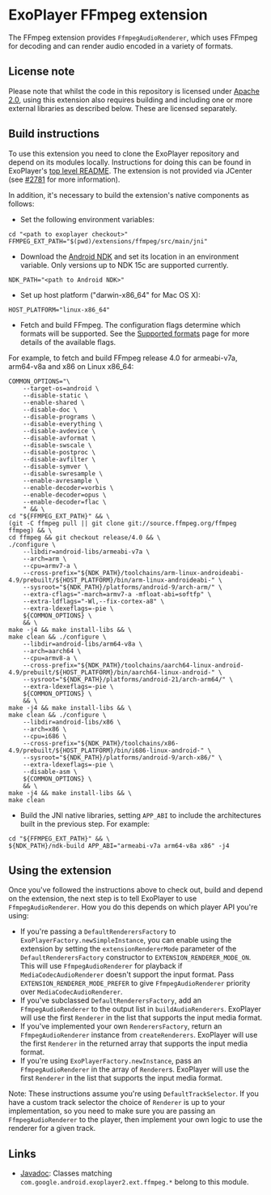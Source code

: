 # ExoPlayer FFmpeg extension #

The FFmpeg extension provides `FfmpegAudioRenderer`, which uses FFmpeg for
decoding and can render audio encoded in a variety of formats.

## License note ##

Please note that whilst the code in this repository is licensed under
[Apache 2.0][], using this extension also requires building and including one or
more external libraries as described below. These are licensed separately.

[Apache 2.0]: https://github.com/google/ExoPlayer/blob/release-v2/LICENSE

## Build instructions ##

To use this extension you need to clone the ExoPlayer repository and depend on
its modules locally. Instructions for doing this can be found in ExoPlayer's
[top level README][]. The extension is not provided via JCenter (see [#2781][]
for more information).

In addition, it's necessary to build the extension's native components as
follows:

* Set the following environment variables:

```
cd "<path to exoplayer checkout>"
FFMPEG_EXT_PATH="$(pwd)/extensions/ffmpeg/src/main/jni"
```

* Download the [Android NDK][] and set its location in an environment variable.
  Only versions up to NDK 15c are supported currently.

```
NDK_PATH="<path to Android NDK>"
```

* Set up host platform ("darwin-x86_64" for Mac OS X):

```
HOST_PLATFORM="linux-x86_64"
```

* Fetch and build FFmpeg. The configuration flags determine which formats will
  be supported. See the [Supported formats][] page for more details of the
  available flags.

For example, to fetch and build FFmpeg release 4.0 for armeabi-v7a,
  arm64-v8a and x86 on Linux x86_64:

```
COMMON_OPTIONS="\
    --target-os=android \
    --disable-static \
    --enable-shared \
    --disable-doc \
    --disable-programs \
    --disable-everything \
    --disable-avdevice \
    --disable-avformat \
    --disable-swscale \
    --disable-postproc \
    --disable-avfilter \
    --disable-symver \
    --disable-swresample \
    --enable-avresample \
    --enable-decoder=vorbis \
    --enable-decoder=opus \
    --enable-decoder=flac \
    " && \
cd "${FFMPEG_EXT_PATH}" && \
(git -C ffmpeg pull || git clone git://source.ffmpeg.org/ffmpeg ffmpeg) && \
cd ffmpeg && git checkout release/4.0 && \
./configure \
    --libdir=android-libs/armeabi-v7a \
    --arch=arm \
    --cpu=armv7-a \
    --cross-prefix="${NDK_PATH}/toolchains/arm-linux-androideabi-4.9/prebuilt/${HOST_PLATFORM}/bin/arm-linux-androideabi-" \
    --sysroot="${NDK_PATH}/platforms/android-9/arch-arm/" \
    --extra-cflags="-march=armv7-a -mfloat-abi=softfp" \
    --extra-ldflags="-Wl,--fix-cortex-a8" \
    --extra-ldexeflags=-pie \
    ${COMMON_OPTIONS} \
    && \
make -j4 && make install-libs && \
make clean && ./configure \
    --libdir=android-libs/arm64-v8a \
    --arch=aarch64 \
    --cpu=armv8-a \
    --cross-prefix="${NDK_PATH}/toolchains/aarch64-linux-android-4.9/prebuilt/${HOST_PLATFORM}/bin/aarch64-linux-android-" \
    --sysroot="${NDK_PATH}/platforms/android-21/arch-arm64/" \
    --extra-ldexeflags=-pie \
    ${COMMON_OPTIONS} \
    && \
make -j4 && make install-libs && \
make clean && ./configure \
    --libdir=android-libs/x86 \
    --arch=x86 \
    --cpu=i686 \
    --cross-prefix="${NDK_PATH}/toolchains/x86-4.9/prebuilt/${HOST_PLATFORM}/bin/i686-linux-android-" \
    --sysroot="${NDK_PATH}/platforms/android-9/arch-x86/" \
    --extra-ldexeflags=-pie \
    --disable-asm \
    ${COMMON_OPTIONS} \
    && \
make -j4 && make install-libs && \
make clean
```

* Build the JNI native libraries, setting `APP_ABI` to include the architectures
  built in the previous step. For example:

```
cd "${FFMPEG_EXT_PATH}" && \
${NDK_PATH}/ndk-build APP_ABI="armeabi-v7a arm64-v8a x86" -j4
```

## Using the extension ##

Once you've followed the instructions above to check out, build and depend on
the extension, the next step is to tell ExoPlayer to use `FfmpegAudioRenderer`.
How you do this depends on which player API you're using:

* If you're passing a `DefaultRenderersFactory` to
  `ExoPlayerFactory.newSimpleInstance`, you can enable using the extension by
  setting the `extensionRendererMode` parameter of the `DefaultRenderersFactory`
  constructor to `EXTENSION_RENDERER_MODE_ON`. This will use
  `FfmpegAudioRenderer` for playback if `MediaCodecAudioRenderer` doesn't
  support the input format. Pass `EXTENSION_RENDERER_MODE_PREFER` to give
  `FfmpegAudioRenderer` priority over `MediaCodecAudioRenderer`.
* If you've subclassed `DefaultRenderersFactory`, add an `FfmpegAudioRenderer`
  to the output list in `buildAudioRenderers`. ExoPlayer will use the first
  `Renderer` in the list that supports the input media format.
* If you've implemented your own `RenderersFactory`, return an
  `FfmpegAudioRenderer` instance from `createRenderers`. ExoPlayer will use the
  first `Renderer` in the returned array that supports the input media format.
* If you're using `ExoPlayerFactory.newInstance`, pass an `FfmpegAudioRenderer`
  in the array of `Renderer`s. ExoPlayer will use the first `Renderer` in the
  list that supports the input media format.

Note: These instructions assume you're using `DefaultTrackSelector`. If you have
a custom track selector the choice of `Renderer` is up to your implementation,
so you need to make sure you are passing an `FfmpegAudioRenderer` to the player,
then implement your own logic to use the renderer for a given track.

[top level README]: https://github.com/google/ExoPlayer/blob/release-v2/README.md
[Android NDK]: https://developer.android.com/tools/sdk/ndk/index.html
[#2781]: https://github.com/google/ExoPlayer/issues/2781
[Supported formats]: https://exoplayer.dev/supported-formats.html#ffmpeg-extension

## Links ##

* [Javadoc][]: Classes matching `com.google.android.exoplayer2.ext.ffmpeg.*`
  belong to this module.

[Javadoc]: https://exoplayer.dev/doc/reference/index.html
